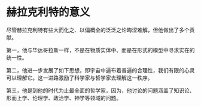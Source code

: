 # 赫拉克利特的意义

尽管赫拉克利特有些大而化之、以偏概全的泛泛之论晦涩难解，但他做出了多个贡献。

第一，他与毕达哥拉斯一样，不是在物质实体中、而是在形式的模型中寻求实在的统一性。

第二，他进一步发展了如下思想，即宇宙中遍布着普遍的合理性，我们有限的心灵可以理解它。这一进路激励了科学家与哲学家去理解这一秩序。

第三，他是到他的时代为止最全面的哲学家，因为，他讨论的问题涵盖了知识论、形而上学、伦理学、政治学、神学等领域的问题。

